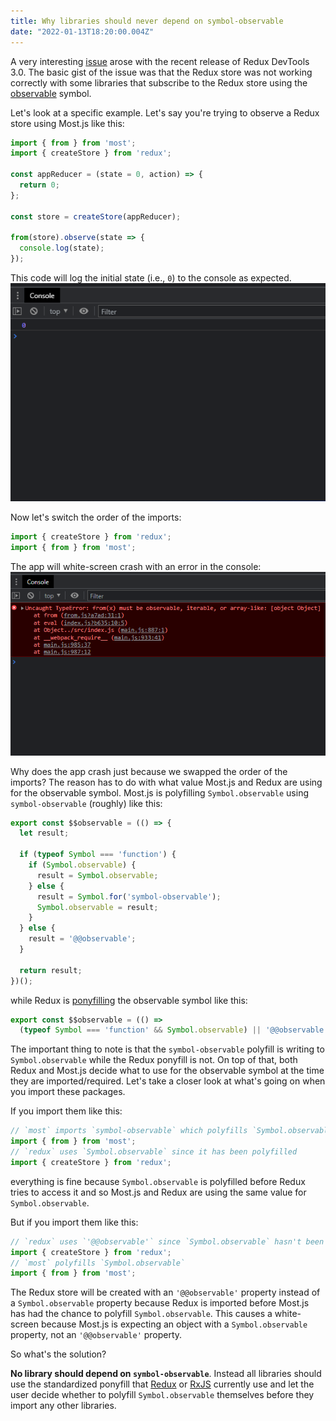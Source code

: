 ```yaml
---
title: Why libraries should never depend on symbol-observable
date: "2022-01-13T18:20:00.004Z"
---
```


A very interesting [issue](https://github.com/reduxjs/redux-devtools/issues/1002) arose with the recent release of Redux DevTools 3.0. The basic gist of the issue was that the Redux store was not working correctly with some libraries that subscribe to the Redux store using the [observable](https://github.com/tc39/proposal-observable) symbol.

Let's look at a specific example. Let's say you're trying to observe a Redux store using Most.js like this:

```jsx
import { from } from 'most';
import { createStore } from 'redux';

const appReducer = (state = 0, action) => {
  return 0;
};

const store = createStore(appReducer);

from(store).observe(state => {
  console.log(state);
});
```

This code will log the initial state (i.e., `0`) to the console as expected.
![Working app](./working.png)

Now let's switch the order of the imports:
```jsx
import { createStore } from 'redux';
import { from } from 'most';
```

The app will white-screen crash with an error in the console:
![Error](./error.png)

Why does the app crash just because we swapped the order of the imports? The reason has to do with what value Most.js and Redux are using for the observable symbol. Most.js is polyfilling `Symbol.observable` using `symbol-observable` (roughly) like this:
```jsx
export const $$observable = (() => {
  let result;

  if (typeof Symbol === 'function') {
    if (Symbol.observable) {
      result = Symbol.observable;
    } else {
      result = Symbol.for('symbol-observable');
      Symbol.observable = result;
    }
  } else {
    result = '@@observable';
  }

  return result;
})();
```

while Redux is [ponyfilling](https://github.com/sindresorhus/ponyfill) the observable symbol like this:
```jsx
export const $$observable = (() =>
  (typeof Symbol === 'function' && Symbol.observable) || '@@observable')();
```

The important thing to note is that the `symbol-observable` polyfill is writing to `Symbol.observable` while the Redux ponyfill is not. On top of that, both Redux and Most.js decide what to use for the observable symbol at the time they are imported/required. Let's take a closer look at what's going on when you import these packages.

If you import them like this:
```jsx
// `most` imports `symbol-observable` which polyfills `Symbol.observable`
import { from } from 'most'; 
// `redux` uses `Symbol.observable` since it has been polyfilled
import { createStore } from 'redux';
```
everything is fine because `Symbol.observable` is polyfilled before Redux tries to access it and so Most.js and Redux are using the same value for `Symbol.observable`.

But if you import them like this:
```jsx
// `redux` uses `'@@observable'` since `Symbol.observable` hasn't been polyfilled
import { createStore } from 'redux';
// `most` polyfills `Symbol.observable`
import { from } from 'most';
```

The Redux store will be created with an `'@@observable'` property instead of a `Symbol.observable` property because Redux is imported before Most.js has had the chance to polyfill `Symbol.observable`. This causes a white-screen because Most.js is expecting an object with a `Symbol.observable` property, not an `'@@observable'` property.

So what's the solution?

**No library should depend on `symbol-observable`**. Instead all libraries should use the standardized ponyfill that [Redux](https://github.com/reduxjs/redux/blob/master/src/utils/symbol-observable.ts) or [RxJS](https://github.com/ReactiveX/rxjs/blob/master/src/internal/symbol/observable.ts) currently use and let the user decide whether to polyfill `Symbol.observable` themselves before they import any other libraries.
